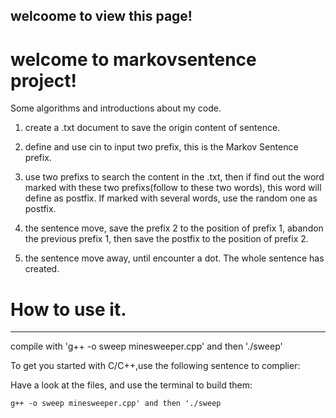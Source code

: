 welcoome to view this page!
-----------------------------------------------------------------------------------------------
# welcome to markovsentence project!

Some algorithms and introductions about my code.

1. create a .txt document to save the origin content of sentence. 

2. define and use cin to input two prefix, this is the Markov Sentence prefix.

3. use two prefixs to search the content in the .txt, then if find out the word marked with these two prefixs(follow to these two words),
 this word will define as postfix. If marked with several words, use the random one as postfix.

4. the sentence move, save the prefix 2 to the position of prefix 1, abandon the previous prefix 1, then save the postfix to the position of prefix 2.

5.  the sentence move away, until encounter a dot. The whole sentence has created.

# How to use it.
------------------------------------------------------------------------------------------------
 compile with 'g++ -o sweep minesweeper.cpp' and then './sweep'

To get you started with C/C++,use the following sentence to complier:

Have a look at the files, and use the terminal to build them:

    g++ -o sweep minesweeper.cpp' and then './sweep
 
